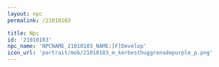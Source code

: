 ```yaml
---
layout: npc
permalink: /21010103

title: Npc
id: '21010103'
npc_name: 'NPCNAME_21010103_NAME:[F]Develop'
icon_url: 'portrait/mob/21010103_m_kerbesthuggrenadepurple_p.png'
---
```

